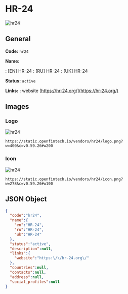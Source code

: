 
# HR-24 
![hr24](https://static.openfintech.io/vendors/hr24/logo.png?w=400&c=v0.59.26#w200)  

## General 
 
**Code:** `hr24` 
 
**Name:** 
 
:	[EN] HR-24 
:	[RU] HR-24 
:	[UK] HR-24 
 
**Status:** `active` 
 
**Links:** 
: website [https://hr-24.org/](https://hr-24.org/) 
 

## Images 

### Logo 
 
![hr24](https://static.openfintech.io/vendors/hr24/logo.png?w=400&c=v0.59.26#w200)  

```
https://static.openfintech.io/vendors/hr24/logo.png?w=400&c=v0.59.26#w200
```  

### Icon 
 
![hr24](https://static.openfintech.io/vendors/hr24/icon.png?w=278&c=v0.59.26#w100)  

```
https://static.openfintech.io/vendors/hr24/icon.png?w=278&c=v0.59.26#w100
```  

## JSON Object 

```json
{
  "code":"hr24",
  "name":{
    "en":"HR-24",
    "ru":"HR-24",
    "uk":"HR-24"
  },
  "status":"active",
  "description":null,
  "links":{
    "website":"https:\/\/hr-24.org\/"
  },
  "countries":null,
  "contacts":null,
  "address":null,
  "social_profiles":null
}
```  
